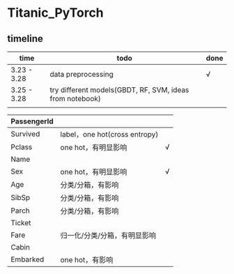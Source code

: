 # Titanic_PyTorch

## timeline

| time        | todo                                                     | done |
| ----------- | -------------------------------------------------------- | ---- |
| 3.23 - 3.28 | data preprocessing                                       | √    |
| 3.25 - 3.28 | try different models(GBDT, RF, SVM, ideas from notebook) |      |
|             |                                                          |      |

| PassengerId |                               |      |
| ----------- | ----------------------------- | ---- |
| Survived    | label，one hot(cross entropy) |      |
| Pclass      | one hot，有明显影响           | √    |
| Name        |                               |      |
| Sex         | one hot，有明显影响           | √    |
| Age         | 分类/分箱，有影响             |      |
| SibSp       | 分类/分箱，有影响             |      |
| Parch       | 分类/分箱，有影响             |      |
| Ticket      |                               |      |
| Fare        | 归一化/分类/分箱，有明显影响  |      |
| Cabin       |                               |      |
| Embarked    | one hot，有影响               |      |